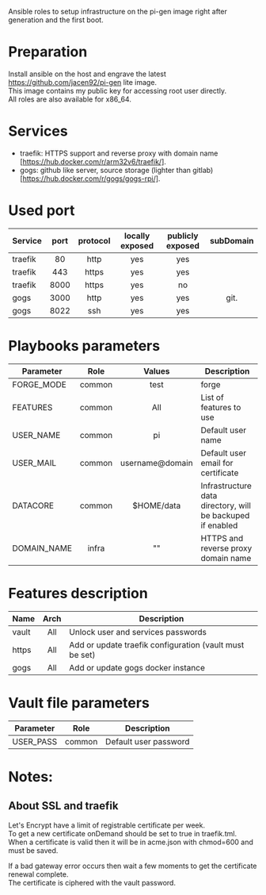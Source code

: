 Ansible roles to setup infrastructure on the pi-gen image right after generation and the first boot.

Preparation
===========

Install ansible on the host and engrave the latest https://github.com/jacen92/pi-gen lite image.  
This image contains my public key for accessing root user directly.  
All roles are also available for x86_64.

Services
========

* traefik: HTTPS support and reverse proxy with domain name [https://hub.docker.com/r/arm32v6/traefik/].
* gogs: github like server, source storage (lighter than gitlab) [https://hub.docker.com/r/gogs/gogs-rpi/].


Used port
=========

| Service       | port | protocol | locally exposed | publicly exposed | subDomain |
| ------------- |:----:|:--------:|:---------------:|:----------------:|:---------:|
| traefik       | 80   |   http   |       yes       |        yes       |           |
| traefik       | 443  |   https  |       yes       |        yes       |           |
| traefik       | 8000 |   https  |       yes       |        no        |           |
| gogs          | 3000 |   http   |       yes       |        yes       |    git.   |
| gogs          | 8022 |   ssh    |       yes       |        yes       |           |


Playbooks parameters
====================

| Parameter           | Role    | Values                 | Description                                                               |
| ------------------- |:-------:|:----------------------:| ------------------------------------------------------------------------- |
| FORGE_MODE          |  common |      test|forge        | Installation mode                                                         |
| FEATURES            |  common |          All           | List of features to use                                                   |
| USER_NAME           |  common |          pi            | Default user name                                                         |
| USER_MAIL           |  common |    username@domain     | Default user email for certificate                                        |
| DATACORE            |  common |      $HOME/data        | Infrastructure data directory, will be backuped if enabled                |
| DOMAIN_NAME         |  infra  |         ""             | HTTPS and reverse proxy domain name                                       |


Features description
====================

| Name          |  Arch  | Description                                                            |
| ------------- |:------:| ---------------------------------------------------------------------- |
| vault         |  All   | Unlock user and services passwords                                     |
| https         |  All   | Add or update traefik configuration (vault must be set)                |
| gogs          |  All   | Add or update gogs docker instance                                     |


Vault file parameters
=====================

| Parameter     | Role     | Description                                          |
| ------------- |:--------:| ---------------------------------------------------- |
| USER_PASS     |  common  | Default user password                                |


Notes:
======

About SSL and traefik
---------------------

Let's Encrypt have a limit of registrable certificate per week.  
To get a new certificate onDemand should be set to true in traefik.tml.  
When a certificate is valid then it will be in acme.json with chmod=600 and must be saved.

If a bad gateway error occurs then wait a few moments to get the certificate renewal complete.  
The certificate is ciphered with the vault password.
